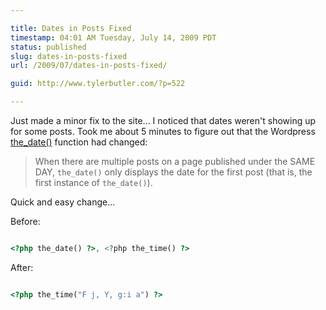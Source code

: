 ```yaml
---

title: Dates in Posts Fixed
timestamp: 04:01 AM Tuesday, July 14, 2009 PDT
status: published
slug: dates-in-posts-fixed
url: /2009/07/dates-in-posts-fixed/

guid: http://www.tylerbutler.com/?p=522

---
```


Just made a minor fix to the site... I noticed that dates weren't showing up for
some posts. Took me about 5 minutes to figure out that the Wordpress
[the_date()](http://codex.wordpress.org/Template_Tags/the_date) function had changed:

> When there are multiple posts on a page published under the SAME DAY,
`the_date()` only displays the date for the first post (that is, the first
instance of `the_date()`).

Quick and easy change...

Before: 

```php

<?php the_date() ?>, <?php the_time() ?>

```

After:

```php

<?php the_time("F j, Y, g:i a") ?>

```
